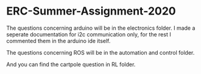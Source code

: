 # ERC-Summer-Assignment-2020

The questions concerning arduino will be in the electronics folder. I made a seperate documentation for i2c communication only, for the rest I commented them in the arduino ide itself.

The questions concerning ROS will be in the automation and control folder. 

And you can find the cartpole question in RL folder. 
